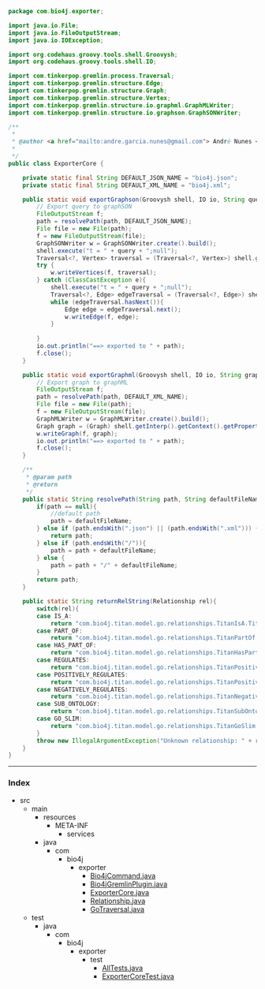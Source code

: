 
```java
package com.bio4j.exporter;

import java.io.File;
import java.io.FileOutputStream;
import java.io.IOException;

import org.codehaus.groovy.tools.shell.Groovysh;
import org.codehaus.groovy.tools.shell.IO;

import com.tinkerpop.gremlin.process.Traversal;
import com.tinkerpop.gremlin.structure.Edge;
import com.tinkerpop.gremlin.structure.Graph;
import com.tinkerpop.gremlin.structure.Vertex;
import com.tinkerpop.gremlin.structure.io.graphml.GraphMLWriter;
import com.tinkerpop.gremlin.structure.io.graphson.GraphSONWriter;

/**
 * 
 * @author <a href="mailto:andre.garcia.nunes@gmail.com"> André Nunes </a>
 *
 */
public class ExporterCore {

	private static final String DEFAULT_JSON_NAME = "bio4j.json";
	private static final String DEFAULT_XML_NAME = "bio4j.xml";

	public static void exportGraphson(Groovysh shell, IO io, String query, String path) throws IOException {
		// Export query to graphSON
		FileOutputStream f;
		path = resolvePath(path, DEFAULT_JSON_NAME);
		File file = new File(path);
		f = new FileOutputStream(file);
		GraphSONWriter w = GraphSONWriter.create().build();
		shell.execute("t = " + query + ";null");
		Traversal<?, Vertex> traversal = (Traversal<?, Vertex>) shell.getInterp().getContext().getProperty("t");		
		try {
			w.writeVertices(f, traversal);
		} catch (ClassCastException e){
			shell.execute("t = " + query + ";null");
			Traversal<?, Edge> edgeTraversal = (Traversal<?, Edge>) shell.getInterp().getContext().getProperty("t");
			while (edgeTraversal.hasNext()){
				Edge edge = edgeTraversal.next();
				w.writeEdge(f, edge);
			}
			
		}
		io.out.println("==> exported to " + path);
		f.close();		
	}	

	public static void exportGraphml(Groovysh shell, IO io, String graphName, String path) throws IOException {
		// Export graph to graphML
		FileOutputStream f;
		path = resolvePath(path, DEFAULT_XML_NAME);
		File file = new File(path);
		f = new FileOutputStream(file);
		GraphMLWriter w = GraphMLWriter.create().build();
		Graph graph = (Graph) shell.getInterp().getContext().getProperty(graphName);
		w.writeGraph(f, graph);
		io.out.println("==> exported to " + path);
		f.close();	
	}

	/**
	 * @param path
	 * @return
	 */
	public static String resolvePath(String path, String defaultFileName) {
		if(path == null){
			//default path
			path = defaultFileName;
		} else if (path.endsWith(".json") || (path.endsWith(".xml"))) {
			return path;
		} else if (path.endsWith("/")){
			path = path + defaultFileName;
		} else {
			path = path + "/" + defaultFileName;
		}
		return path;
	}

	public static String returnRelString(Relationship rel){
		switch(rel){
		case IS_A:
			return "com.bio4j.titan.model.go.relationships.TitanIsA.TitanIsAType";
		case PART_OF:
			return "com.bio4j.titan.model.go.relationships.TitanPartOf.TitanPartOfType";
		case HAS_PART_OF:
			return "com.bio4j.titan.model.go.relationships.TitanHasPartOf.TitanHasPartOfType";
		case REGULATES:
			return "com.bio4j.titan.model.go.relationships.TitanPositivelyRegulates.TitanRegulatesType";
		case POSITIVELY_REGULATES:
			return "com.bio4j.titan.model.go.relationships.TitanPositivelyRegulates.TitanPositivelyRegulatesType";
		case NEGATIVELY_REGULATES:
			return "com.bio4j.titan.model.go.relationships.TitanNegativelyRegulates.TitanNegativelyRegulatesType";
		case SUB_ONTOLOGY:
			return "com.bio4j.titan.model.go.relationships.TitanSubOntology.TitanSubOntologyType";
		case GO_SLIM:
			return "com.bio4j.titan.model.go.relationships.TitanGoSlim.TitanGoSlimType";				
		}
		throw new IllegalArgumentException("Unknown relationship: " + rel);
	} 
}


```


------

### Index

+ src
  + main
    + resources
      + META-INF
        + services
    + java
      + com
        + bio4j
          + exporter
            + [Bio4jCommand.java][main/java/com/bio4j/exporter/Bio4jCommand.java]
            + [Bio4jGremlinPlugin.java][main/java/com/bio4j/exporter/Bio4jGremlinPlugin.java]
            + [ExporterCore.java][main/java/com/bio4j/exporter/ExporterCore.java]
            + [Relationship.java][main/java/com/bio4j/exporter/Relationship.java]
            + [GoTraversal.java][main/java/com/bio4j/exporter/GoTraversal.java]
  + test
    + java
      + com
        + bio4j
          + exporter
            + test
              + [AllTests.java][test/java/com/bio4j/exporter/test/AllTests.java]
              + [ExporterCoreTest.java][test/java/com/bio4j/exporter/test/ExporterCoreTest.java]

[main/java/com/bio4j/exporter/Bio4jCommand.java]: Bio4jCommand.java.md
[main/java/com/bio4j/exporter/Bio4jGremlinPlugin.java]: Bio4jGremlinPlugin.java.md
[main/java/com/bio4j/exporter/ExporterCore.java]: ExporterCore.java.md
[main/java/com/bio4j/exporter/Relationship.java]: Relationship.java.md
[main/java/com/bio4j/exporter/GoTraversal.java]: GoTraversal.java.md
[test/java/com/bio4j/exporter/test/AllTests.java]: ../../../../../test/java/com/bio4j/exporter/test/AllTests.java.md
[test/java/com/bio4j/exporter/test/ExporterCoreTest.java]: ../../../../../test/java/com/bio4j/exporter/test/ExporterCoreTest.java.md